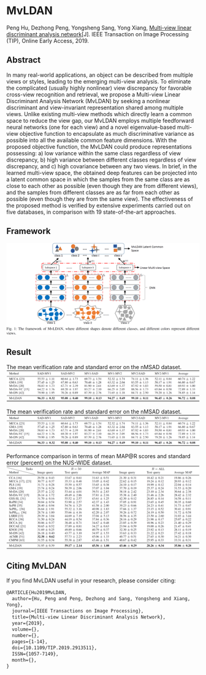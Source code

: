 # MvLDAN
Peng Hu, Dezhong Peng, Yongsheng Sang, Yong Xiang, [Multi-view linear discriminant analysis network](https://ieeexplore.ieee.org/document/8704986)[J]. IEEE Transaction on Image Processing (TIP), Online Early Access, 2019.

## Abstract
In many real-world applications, an object can be described from multiple views or styles, leading to the emerging multi-view analysis. To eliminate the complicated (usually highly nonlinear) view discrepancy for favorable cross-view recognition and retrieval, we propose a Multi-view Linear Discriminant Analysis Network (MvLDAN) by seeking a nonlinear discriminant and view-invariant representation shared among multiple views. Unlike existing multi-view methods which directly learn a common space to reduce the view gap, our MvLDAN employs multiple feedforward neural networks (one for each view) and a novel eigenvalue-based multi-view objective function to encapsulate as much discriminative variance as possible into all the available common feature dimensions. With the proposed objective function, the MvLDAN could produce representations possessing: a) low variance within the same class regardless of view discrepancy, b) high variance between different classes regardless of view discrepancy, and c) high covariance between any two views. In brief, in the learned multi-view space, the obtained deep features can be projected into a latent common space in which the samples from the same class are as close to each other as possible (even though they are from different views), and the samples from different classes are as far from each other as possible (even though they are from the same view). The effectiveness of the proposed method is verified by extensive experiments carried out on five databases, in comparison with 19 state-of-the-art approaches.

## Framework
![MvLDAN](MvLDAN.png)

<!--## Result
![Result](pascal_sentence_results.png)-->
## Result
The mean verification rate and standard error on the nMSAD dataset.
<img src="nMSAD.png" width="700"/>

The mean verification rate and standard error on the nMSAD dataset.
<img src="nMSAD.png" width="700"/>

Performance comparison in terms of mean MAP@R scores and standard error (percent) on the NUS-WIDE
dataset.
<img src="NUSWIDE.png" width="700"/>

## Citing MvLDAN
If you find MvLDAN useful in your research, please consider citing:
```
@ARTICLE{Hu2019MvLDAN, 
  author={Hu, Peng and Peng, Dezhong and Sang, Yongsheng and Xiang, Yong}, 
  journal={IEEE Transactions on Image Processing}, 
  title={Multi-view Linear Discriminant Analysis Network}, 
  year={2019}, 
  volume={}, 
  number={}, 
  pages={1-14}, 
  doi={10.1109/TIP.2019.2913511}, 
  ISSN={1057-7149}, 
  month={},
}
```
